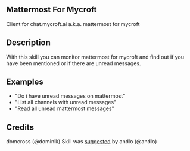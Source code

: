 ## Mattermost For Mycroft
Client for chat.mycroft.ai a.k.a. mattermost for mycroft

## Description
With this skill you can monitor mattermost for mycroft and find out if you have been mentioned or if there are unread messages.

## Examples
 - "Do i have unread messages on mattermost"
 - "List all channels with unread messages"
 - "Read all unread mattermost messages"


## Credits
domcross (@dominik)
Skill was [suggested](https://community.mycroft.ai/t/mattermost-for-mycroft/5293) by andlo (@andlo)
